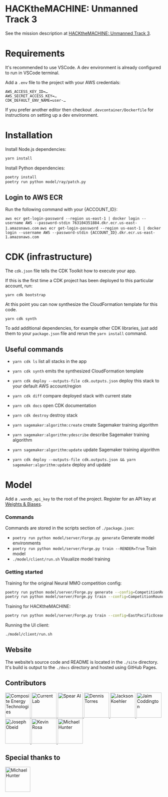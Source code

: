 # HACKtheMACHINE: Unmanned Track 3

See the mission description at [HACKtheMACHINE: Unmanned Track 3](https://www.hackthemachine.ai/track3).

# Requirements

It's recommended to use VSCode. A dev environment is already configured to run in VSCode terminal.

Add a `.env` file to the project with your AWS credentials:

```env
AWS_ACCESS_KEY_ID=…
AWS_SECRET_ACCESS_KEY=…
CDK_DEFAULT_ENV_NAME=user-…
```

If you prefer another editor then checkout `.devcontainer/Dockerfile` for instructions on setting up a dev environment.

# Installation

Install Node.js dependencies:

```sh
yarn install
```

Install Python dependencies:

```sh
poetry install
poetry run python model/ray/patch.py
```

## Login to AWS ECR

Run the following command with your {ACCOUNT_ID}:

`aws ecr get-login-password --region us-east-1 | docker login --username AWS --password-stdin 763104351884.dkr.ecr.us-east-1.amazonaws.com`
`aws ecr get-login-password --region us-east-1 | docker login --username AWS --password-stdin {ACCOUNT_ID}.dkr.ecr.us-east-1.amazonaws.com`

# CDK (infrastructure)

The `cdk.json` file tells the CDK Toolkit how to execute your app.

If this is the first time a CDK project has been deployed to this particular account, run:

```
yarn cdk bootstrap
```

At this point you can now synthesize the CloudFormation template for this code.

```
yarn cdk synth
```

To add additional dependencies, for example other CDK libraries, just add
them to your `package.json` file and rerun the `yarn install` command.

## Useful commands

- `yarn cdk ls`                                         list all stacks in the app
- `yarn cdk synth`                                      emits the synthesized CloudFormation template
- `yarn cdk deploy --outputs-file cdk.outputs.json`     deploy this stack to your default AWS account/region
- `yarn cdk diff`                                       compare deployed stack with current state
- `yarn cdk docs`                                       open CDK documentation
- `yarn cdk destroy`                                    destroy stack
- `yarn sagemaker:algorithm:create`                     create Sagemaker training algorithm
- `yarn sagemaker:algorithm:ydescribe`                   describe Sagemaker training algorithm

- `yarn sagemaker:algorithm:update`
  update Sagemaker training algorithm

- `yarn cdk deploy --outputs-file cdk.outputs.json && yarn sagemaker:algorithm:update`
  deploy and update
  
# Model

Add a `.wandb_api_key` to the root of the project.
Register for an API key at [Weights & Biases](https://wandb.ai/site).

### Commands

Commands are stored in the scripts section of `./package.json`:

- `poetry run python model/server/Forge.py generate` Generate model environments
- `poetry run python model/server/Forge.py train --RENDER=True` Train model
- `./model/client/run.sh` Visualize model training

### Getting started

Training for the original Neural MMO competition config:

```sh
poetry run python model/server/Forge.py generate --config=CompetitionRound1 --TERRAIN_RENDER=True
poetry run python model/server/Forge.py train --config=CompetitionRound1 --RENDER=True
```

Training for HACKtheMACHINE:

```sh
poetry run python model/server/Forge.py train --config=EastPacificOcean --RENDER=True
```

Running the UI client:

```sh
./model/client/run.sh
```

## Website

The website’s source code and README is located in the `./site` directory.
It's build is output to the `./docs` directory and hosted using GitHub Pages.

## Contributors

<a href="https://www.compositeenergytechnologies.com/">
  <img src="" title="Composite Energy Technologies" width="80" height="80">
</a>

<a href="https://www.current-lab.com">
  <img src="https://i.imgur.com/shj7hNd.png" title="Current Lab" width="80" height="80">
</a>

<a href="https://github.com/spear-ai">
  <img src="https://avatars.githubusercontent.com/u/89326455" title="Spear AI" width="80" height="80">
</a>

<a href="https://github.com/psirenny">
  <img src="https://avatars.githubusercontent.com/u/463178" title="Dennis Torres" width="80" height="80">
</a>

<a href="https://github.com/captainjackcity">
  <img src="https://avatars.githubusercontent.com/u/32316343" title="Jackson Koehler" width="80" height="80">
</a>

<a href="https://github.com/JaimCoddington">
  <img src="https://avatars.githubusercontent.com/u/94637237" title="Jaim Coddington" width="80" height="80">
</a>

<a href="https://github.com/jobeid1">
  <img src="https://avatars.githubusercontent.com/u/80070004" title="Joseph Obeid" width="80" height="80">
</a>

<a href="https://github.com/kevinrosa">
  <img src="https://avatars.githubusercontent.com/u/13137098" title="Kevin Rosa" width="80" height="80">
</a>

<a href="https://github.com/mike-spear">
  <img src="https://avatars.githubusercontent.com/u/89326447" title="Michael Hunter" width="80" height="80">
</a>

## Special thanks to

<a href="https://github.com/aws">
  <img src="https://avatars.githubusercontent.com/u/2232217" title="Michael Hunter" width="80" height="80">
</a>
